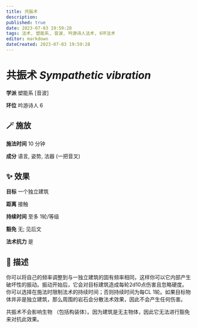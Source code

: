 ```yaml
---
title: 共振术
description: 
published: true
date: 2023-07-03 19:59:28
tags: 法术, 塑能系, 音波, 吟游诗人法术, 6环法术
editor: markdown
dateCreated: 2023-07-03 19:59:28
---
```


# **共振术** *Sympathetic vibration*

**学派** 塑能系 \[音波\] 

**环位** 吟游诗人 6

## 🪄 施放

**施法时间** 10 分钟

**成分** 语言, 姿势, 法器 (一把音叉)

## ✨ 效果 

**目标** 一个独立建筑 

**距离** 接触  

**持续时间** 至多 1轮/等级 

**豁免** 无; 见后文

**法术抗力** 是

## 📖 描述

你可以将自己的频率调整到与一独立建筑的固有频率相同，这样你可以它内部产生破坏性的振动。振动开始后，它会对目标建筑造成每轮2d10点伤害且忽略硬度。你可以选择在施法时限制法术的持续时间；否则持续时间为每CL 1轮。如果目标物体并非是独立建筑，那么周围的岩石会分散法术效果，因此不会产生任何伤害。

共振术不会影响生物 （包括构装体）。因为建筑是无主物体，因此它无法进行豁免来对抗此效果。
    